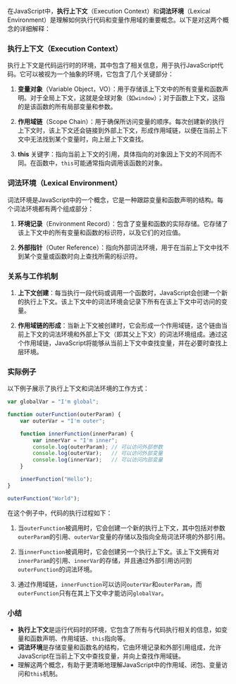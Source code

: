 在JavaScript中，**执行上下文**（Execution Context）和**词法环境**（Lexical Environment）是理解如何执行代码和变量作用域的重要概念。以下是对这两个概念的详细解释：

### 执行上下文（Execution Context）

执行上下文是代码运行时的环境，其中包含了相关信息，用于执行JavaScript代码。它可以被视为一个抽象的环境，它包含了几个关键部分：

1. **变量对象**（Variable Object，VO）：用于存储该上下文中的所有变量和函数声明。对于全局上下文，这就是全球对象（如`window`）；对于函数上下文，这指的是该函数的所有局部变量和参数。

2. **作用域链**（Scope Chain）：用于确保所访问变量的顺序。每次创建新的执行上下文时，该上下文还会链接到外部上下文，形成作用域链，以便在当前上下文中无法找到某个变量时，向上层上下文查找。

3. **this** 关键字：指向当前上下文的引用，具体指向的对象因上下文的不同而不同。在函数中，`this`可能通常指向调用该函数的对象。

### 词法环境（Lexical Environment）

词法环境是JavaScript中的一个概念，它是一种跟踪变量和函数声明的结构。每个词法环境都有两个组成部分：

1. **环境记录**（Environment Record）：包含了变量和函数的实际存储。它存储了该上下文中的所有变量和函数的标识符，以及它们的对应值。

2. **外部指针**（Outer Reference）：指向外部词法环境，用于在当前上下文中找不到某个变量或函数时向上查找所需的标识符。

### 关系与工作机制

1. **上下文创建**：每当执行一段代码或调用一个函数时，JavaScript会创建一个新的执行上下文。该上下文中的词法环境会记录下所有在该上下文中可访问的变量。

2. **作用域链的形成**：当新上下文被创建时，它会形成一个作用域链，这个链由当前上下文的词法环境和外部上下文（即其父上下文）的词法环境组成。通过这个作用域链，JavaScript将能够从当前上下文中查找变量，并在必要时查找上层环境。

### 实际例子

以下例子展示了执行上下文和词法环境的工作方式：

```javascript
var globalVar = "I'm global";

function outerFunction(outerParam) {
    var outerVar = "I'm outer";

    function innerFunction(innerParam) {
        var innerVar = "I'm inner";
        console.log(outerParam); // 可以访问外部参数
        console.log(outerVar);   // 可以访问外部变量
        console.log(innerVar);   // 可以访问内部变量
    }

    innerFunction("Hello");
}

outerFunction("World");
```

在这个例子中，代码的执行过程如下：

1. 当`outerFunction`被调用时，它会创建一个新的执行上下文，其中包括对参数`outerParam`的引用、`outerVar`变量的存储以及指向全局词法环境的外部引用。

2. 当`innerFunction`被调用时，它会创建另一个执行上下文。该上下文拥有对`innerParam`的引用、`innerVar`的存储，并且通过外部引用访问到`outerFunction`的词法环境。

3. 通过作用域链，`innerFunction`可以访问`outerVar`和`outerParam`，而`outerFunction`只有在其上下文中才能访问`globalVar`。

### 小结

- **执行上下文**是运行代码时的环境，它包含了所有与代码执行相关的信息，如变量和函数声明、作用域链、`this`指向等。
- **词法环境**是存储变量和函数名的结构，它由环境记录和外部引用组成，允许JavaScript在当前上下文中查找变量，并向上查找作用域链。
- 理解这两个概念，有助于更清晰地理解JavaScript中的作用域、闭包、变量访问和`this`机制。